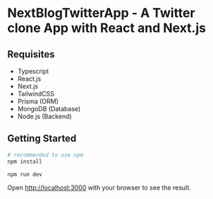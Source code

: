 
# NextBlogTwitterApp - A Twitter clone App with React and Next.js

## Requisites

- Typescript
- React.js
- Next.js
- TailwindCSS
- Prisma (ORM)
- MongoDB (Database)
- Node.js (Backend)


## Getting Started

```bash
# recommended to use npm
npm install

npm run dev
```

Open [http://localhost:3000](http://localhost:3000) with your browser to see the result.
